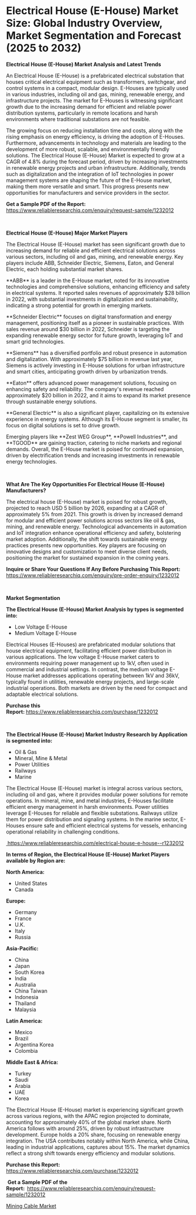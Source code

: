 <p><h1>Electrical House (E-House) Market Size: Global Industry Overview, Market Segmentation and Forecast (2025 to 2032)</h1></p><p><strong>Electrical House (E-House) Market Analysis and Latest Trends</strong></p>
<p><p>An Electrical House (E-House) is a prefabricated electrical substation that houses critical electrical equipment such as transformers, switchgear, and control systems in a compact, modular design. E-Houses are typically used in various industries, including oil and gas, mining, renewable energy, and infrastructure projects. The market for E-Houses is witnessing significant growth due to the increasing demand for efficient and reliable power distribution systems, particularly in remote locations and harsh environments where traditional substations are not feasible.</p><p>The growing focus on reducing installation time and costs, along with the rising emphasis on energy efficiency, is driving the adoption of E-Houses. Furthermore, advancements in technology and materials are leading to the development of more robust, scalable, and environmentally friendly solutions. The Electrical House (E-House) Market is expected to grow at a CAGR of 4.8% during the forecast period, driven by increasing investments in renewable energy projects and urban infrastructure. Additionally, trends such as digitalization and the integration of IoT technologies in power management systems are shaping the future of the E-House market, making them more versatile and smart. This progress presents new opportunities for manufacturers and service providers in the sector.</p></p>
<p><strong>Get a Sample PDF of the Report:&nbsp;</strong> <a href="https://www.reliableresearchiq.com/enquiry/request-sample/1232012?utm_campaign=3514&utm_medium=2&utm_source=Github&utm_content=ia&utm_term=07042025&utm_id=electrical-house-e-house">https://www.reliableresearchiq.com/enquiry/request-sample/1232012</a></p>
<p>&nbsp;</p>
<p><strong>Electrical House (E-House) Major Market Players</strong></p>
<p><p>The Electrical House (E-House) market has seen significant growth due to increasing demand for reliable and efficient electrical solutions across various sectors, including oil and gas, mining, and renewable energy. Key players include ABB, Schneider Electric, Siemens, Eaton, and General Electric, each holding substantial market shares.</p><p>**ABB** is a leader in the E-House market, noted for its innovative technologies and comprehensive solutions, enhancing efficiency and safety in electrical systems. It reported sales revenues of approximately $28 billion in 2022, with substantial investments in digitalization and sustainability, indicating a strong potential for growth in emerging markets.</p><p>**Schneider Electric** focuses on digital transformation and energy management, positioning itself as a pioneer in sustainable practices. With sales revenue around $30 billion in 2022, Schneider is targeting the expanding renewable energy sector for future growth, leveraging IoT and smart grid technologies.</p><p>**Siemens** has a diversified portfolio and robust presence in automation and digitalization. With approximately $75 billion in revenue last year, Siemens is actively investing in E-House solutions for urban infrastructure and smart cities, anticipating growth driven by urbanization trends.</p><p>**Eaton** offers advanced power management solutions, focusing on enhancing safety and reliability. The company's revenue reached approximately $20 billion in 2022, and it aims to expand its market presence through sustainable energy solutions.</p><p>**General Electric** is also a significant player, capitalizing on its extensive experience in energy systems. Although its E-House segment is smaller, its focus on digital solutions is set to drive growth.</p><p>Emerging players like **Zest WEG Group**, **Powell Industries**, and **TGOOD** are gaining traction, catering to niche markets and regional demands. Overall, the E-House market is poised for continued expansion, driven by electrification trends and increasing investments in renewable energy technologies.</p></p>
<p>&nbsp;</p>
<p><strong>What Are The Key Opportunities For Electrical House (E-House) Manufacturers?</strong></p>
<p><p>The electrical house (E-House) market is poised for robust growth, projected to reach USD 5 billion by 2026, expanding at a CAGR of approximately 5% from 2021. This growth is driven by increased demand for modular and efficient power solutions across sectors like oil & gas, mining, and renewable energy. Technological advancements in automation and IoT integration enhance operational efficiency and safety, bolstering market adoption. Additionally, the shift towards sustainable energy practices presents new opportunities. Key players are focusing on innovative designs and customization to meet diverse client needs, positioning the market for sustained expansion in the coming years.</p></p>
<p><strong>Inquire or Share Your Questions If Any Before Purchasing This Report:</strong> <a href="https://www.reliableresearchiq.com/enquiry/pre-order-enquiry/1232012?utm_campaign=3514&utm_medium=2&utm_source=Github&utm_content=ia&utm_term=07042025&utm_id=electrical-house-e-house">https://www.reliableresearchiq.com/enquiry/pre-order-enquiry/1232012</a></p>
<p>&nbsp;</p>
<p><strong>Market Segmentation</strong></p>
<p><strong>The Electrical House (E-House) Market Analysis by types is segmented into:</strong></p>
<p><ul><li>Low Voltage E-House</li><li>Medium Voltage E-House</li></ul></p>
<p><p>Electrical Houses (E-Houses) are prefabricated modular solutions that house electrical equipment, facilitating efficient power distribution in various applications. The low voltage E-House market caters to environments requiring power management up to 1kV, often used in commercial and industrial settings. In contrast, the medium voltage E-House market addresses applications operating between 1kV and 36kV, typically found in utilities, renewable energy projects, and large-scale industrial operations. Both markets are driven by the need for compact and adaptable electrical solutions.</p></p>
<p><strong>Purchase this Report:&nbsp;</strong><a href="https://www.reliableresearchiq.com/purchase/1232012?utm_campaign=3514&utm_medium=2&utm_source=Github&utm_content=ia&utm_term=07042025&utm_id=electrical-house-e-house">https://www.reliableresearchiq.com/purchase/1232012</a></p>
<p>&nbsp;</p>
<p><strong>The Electrical House (E-House) Market Industry Research by Application is segmented into:</strong></p>
<p><ul><li>Oil & Gas</li><li>Mineral, Mine & Metal</li><li>Power Utilities</li><li>Railways</li><li>Marine</li></ul></p>
<p><p>The Electrical House (E-House) market is integral across various sectors, including oil and gas, where it provides modular power solutions for remote operations. In mineral, mine, and metal industries, E-Houses facilitate efficient energy management in harsh environments. Power utilities leverage E-Houses for reliable and flexible substations. Railways utilize them for power distribution and signaling systems. In the marine sector, E-Houses ensure safe and efficient electrical systems for vessels, enhancing operational reliability in challenging conditions.</p></p>
<p><a href="https://www.reliableresearchiq.com/electrical-house-e-house--r1232012?utm_campaign=3514&utm_medium=2&utm_source=Github&utm_content=ia&utm_term=07042025&utm_id=electrical-house-e-house">&nbsp;https://www.reliableresearchiq.com/electrical-house-e-house--r1232012</a></p>
<p><strong>In terms of Region, the Electrical House (E-House) Market Players available by Region are:</strong></p>
<p>
    <p> <strong> North America: </strong>
        <ul>
            <li>United States</li>
            <li>Canada</li>
        </ul>
        </p> 
    <p> <strong> Europe: </strong>
        <ul>
            <li>Germany</li>
            <li>France</li>
            <li>U.K.</li>
            <li>Italy</li>
            <li>Russia</li>
        </ul>
        </p> 
    <p> <strong> Asia-Pacific: </strong>
        <ul>
            <li>China</li>
            <li>Japan</li>
            <li>South Korea</li>
            <li>India</li>
            <li>Australia</li>
            <li>China Taiwan</li>
            <li>Indonesia</li>
            <li>Thailand</li>
            <li>Malaysia</li>
        </ul>
        </p> 
    <p> <strong> Latin America: </strong>
        <ul>
            <li>Mexico</li>
            <li>Brazil</li>
            <li>Argentina Korea</li>
            <li>Colombia</li>
        </ul>
        </p> 
    <p> <strong> Middle East & Africa: </strong>
        <ul>
            <li>Turkey</li>
            <li>Saudi</li>
            <li>Arabia</li>
            <li>UAE</li>
            <li>Korea</li>
        </ul>
    </p>
    </p>
<p><p>The Electrical House (E-House) market is experiencing significant growth across various regions, with the APAC region projected to dominate, accounting for approximately 40% of the global market share. North America follows with around 25%, driven by robust infrastructure development. Europe holds a 20% share, focusing on renewable energy integration. The USA contributes notably within North America, while China, leading in industrial applications, captures about 15%. The market dynamics reflect a strong shift towards energy efficiency and modular solutions.</p></p>
<p><strong>Purchase this Report: </strong><a href="https://www.reliableresearchiq.com/purchase/1232012?utm_campaign=3514&utm_medium=2&utm_source=Github&utm_content=ia&utm_term=07042025&utm_id=electrical-house-e-house">https://www.reliableresearchiq.com/purchase/1232012</a></p>
<p>&nbsp;<strong>Get a Sample PDF of the Report:&nbsp;&nbsp;</strong><a href="https://www.reliableresearchiq.com/enquiry/request-sample/1232012?utm_campaign=3514&utm_medium=2&utm_source=Github&utm_content=ia&utm_term=07042025&utm_id=electrical-house-e-house">https://www.reliableresearchiq.com/enquiry/request-sample/1232012</a></p>
<p><strong></strong></p>
<p><p><a href="https://github.com/groszsaoudrd/Market-Research-Report-List-1/blob/main/mining-cable-market.md?utm_campaign=3514&utm_medium=2&utm_source=Github&utm_content=ia&utm_term=07042025&utm_id=electrical-house-e-house">Mining Cable Market</a></p></p>
